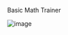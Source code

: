 Basic Math Trainer

![image](https://github.com/KevinYu415/Basic-Math-Trainer/assets/118699283/ecaff4ad-cdd2-4708-9c3d-eb306f9820db)
